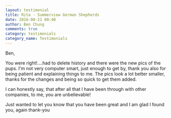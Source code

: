 ```yaml
---
layout: testimonial
title: Rita - Summerview German Shepherds
date: 2016-08-21 00:40
author: Ben Chung
comments: true
category: testimonials
category_name: Testimonials
---
```

Ben,

You were right!....had to delete history and there were the new pics of the pups. I'm not very computer smart, just enough to get by, thank you also for being patient and explaining things to me. The pics look a lot better smaller, thanks for the changes and being so quick to get them added. 

I can honestly say, that after all that I have been through with other companies, to me, you are unbelievable!

Just wanted to let you know that you have been great and I am glad I found you, again thank-you